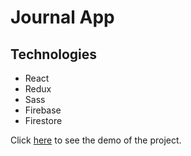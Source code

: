 # Journal App

## Technologies

* React
* Redux
* Sass
* Firebase
* Firestore

Click [here](https://react-journal-app-b6735.web.app/) to see the demo of the project.
